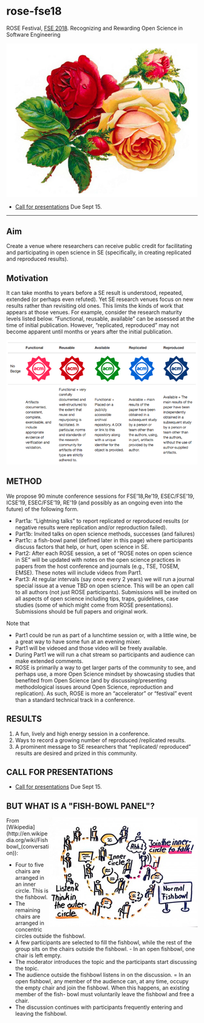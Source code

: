 # rose-fse18
ROSE Festival, [FSE 2018](https://2018.fseconference.org/track/fse-2018-The-ROSE-Festival-Recognizing-and-Rewarding-Open-Science-in-Software-Engineering).  Recognizing and Rewarding Open Science in Software Engineering

![](etc/img/rose.png)

- [Call for presentations](cfp.md) Due Sept 15.

_____

## Aim

 Create a venue where researchers can receive public credit for facilitating and participating in open science in SE (specifically, in creating replicated and reproduced results).


## Motivation

It can take months to years before a SE result is understood, repeated, extended (or perhaps even refuted). Yet SE research venues focus on new results rather than revisiting old ones.  This limits the kinds of work that appears at those venues. For example, consider the research maturity levels listed below. “Functional, reusable, available” can be assessed at the time of initial publication. However, “replicated, reproduced” may not become apparent until months or years after the initial publication.

![](etc/img/acm.png)

## METHOD

We propose 90 minute conference sessions for FSE’18,Re’19, ESEC/FSE’19, ICSE’19, ESEC/FSE’19, RE'19  (and possibly as an ongoing even into the future) of the following form. 

- Part1a:   “Lightning talks” to report replicated or reproduced results (or negative results were replication and/or reproduction failed).
- Part1b: Invited talks on open science methods, successes (and failures)
- Part1c: a  fish-bowl panel  (defined later in this page) where participants discuss factors that help, or hurt, open science in SE. 
- Part2: After each ROSE session, a set of “ROSE notes on open science in SE” will be updated with notes on the open science practices in papers from the host conference and journals (e.g., TSE, TOSEM, EMSE).  These notes will include videos from Part1.
- Part3:  At regular intervals (say once every 2 years) we will run a journal special issue at a venue TBD on open science. This will be an open call to all authors (not just ROSE participants). Submissions will be invited on all aspects of open science including tips, traps, guidelines, case studies (some of which might come from ROSE presentations). Submissions should be full papers and original work.


Note that 
- Part1  could be run as part of a lunchtime session or, with a little wine, be a great way to have some fun at an evening mixer.  
- Part1  will be videoed and those video will be freely available.
- During Part1  we will run a chat stream so participants and audience can make extended comments.   
- ROSE is primarily a way to get larger parts of the community to see, and perhaps use, a more Open Science mindset  by showcasing studies that benefited from Open Science (and by  discussing/presenting methodological issues around Open Science, reproduction and replication).  As such, ROSE is more an “accelerator” or “festival” event than a standard technical track in a conference.

## RESULTS

1. A fun, lively and high energy session in a conference.
2. Ways to record a growing number of reproduced /replicated results.
3. A prominent message to SE researchers that “replicated/ reproduced” results are desired and prized in this community.


## CALL FOR PRESENTATIONS

- [Call for presentations](cfp.md) Due Sept 15. 

## BUT WHAT IS A "FISH-BOWL PANEL"?

 <img src="etc/img/fish.png" align=right>
 From [Wikipedia](http://en.wikipedia.org/wiki/Fishbowl_(conversation)):

- Four to five chairs are arranged in an inner circle. This is the fishbowl. 
- The remaining chairs are arranged in concentric circles outside the fishbowl.
- A few participants are selected to fill the fishbowl, while the rest of the group sits on the chairs outside the fishbowl. - In an open fishbowl, one chair is left empty. 
- The moderator introduces the topic and the participants start discussing the topic.
- The audience outside the fishbowl listens in on the discussion. 
= In an open fishbowl, any member of the audience can, at any time, occupy the empty chair and join the fishbowl. When this happens, an existing member of the fish-  bowl must voluntarily leave the fishbowl and free a chair. 
- The discussion continues with participants frequently entering and leaving the fishbowl.  




